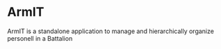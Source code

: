 ArmIT
=====

ArmIT is a standalone application to manage and hierarchically organize personell in a Battalion
